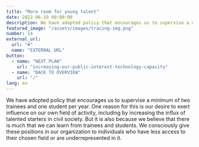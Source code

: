 ```yaml
---
title: "More room for young talent"
date: 2022-06-10 00:00:00
description: We have adopted policy that encourages us to supervise a minimum of two trainees and one student per year
featured_image: "/assets/images/tracing-img.png"
number: 14
external_url:
  url: "#"
  name: "EXTERNAL URL"
button:
  - name: "NEXT PLAN"
    url: "increasing-our-public-interest-technology-capacity"
  - name: "BACK TO OVERVIEW"
    url: "/"
lang: en
---
```


We have adopted policy that encourages us to supervise a minimum of two trainees and one student per year. One reason for this is our desire to exert influence on our own field of activity, including by increasing the influx of talented starters in civil society. But it is also because we believe that there is much that we can learn from trainees and students. We consciously give these positions in our organization to individuals who have less access to their chosen field or are
underrepresented in it.